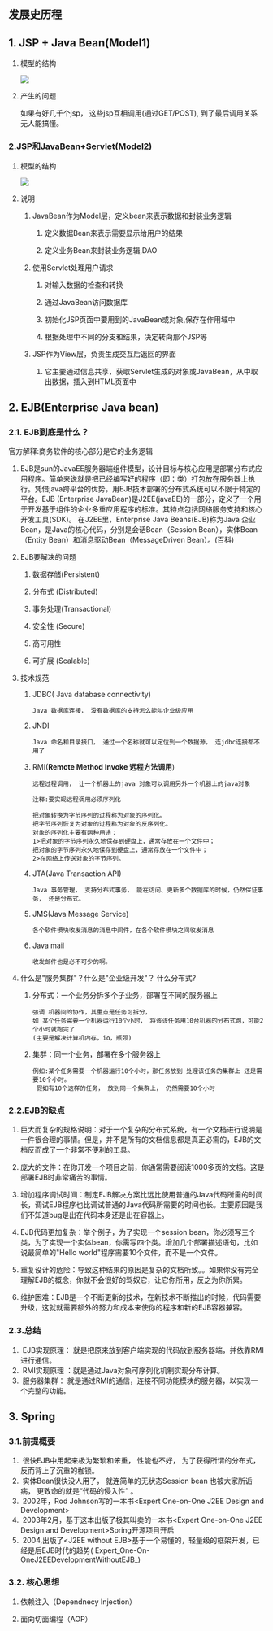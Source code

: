 ## 发展史历程

## 1. JSP + Java Bean\(Model1\)

1. 模型的结构

   ![](http://opzv089nq.bkt.clouddn.com/17-7-15/83213509.jpg)

2. 产生的问题

   如果有好几千个jsp， 这些jsp互相调用\(通过GET/POST\), 到了最后调用关系无人能搞懂。

### 2.JSP和JavaBean+Servlet\(Model2\)

1. 模型的结构

   ![](http://opzv089nq.bkt.clouddn.com/17-7-15/6405306.jpg)

2. 说明

   1. JavaBean作为Model层，定义bean来表示数据和封装业务逻辑

      1. 定义数据Bean来表示需要显示给用户的结果

      2. 定义业务Bean来封装业务逻辑,DAO

   2. 使用Servlet处理用户请求

      1. 对输入数据的检查和转换

      2. 通过JavaBean访问数据库

      3. 初始化JSP页面中要用到的JavaBean或对象,保存在作用域中

      4. 根据处理中不同的分支和结果，决定转向那个JSP等

   3. JSP作为View层，负责生成交互后返回的界面

      1. 它主要通过信息共享，获取Servlet生成的对象或JavaBean，从中取出数据，插入到HTML页面中

## 2. EJB\(Enterprise Java bean\)

### 2.1. EJB到底是什么？

官方解释:商务软件的核心部分是它的业务逻辑

1. EJB是sun的JavaEE服务器端组件模型，设计目标与核心应用是部署分布式应用程序。简单来说就是把已经编写好的程序（即：类）打包放在服务器上执行。凭借java跨平台的优势，用EJB技术部署的分布式系统可以不限于特定的平台。EJB \(Enterprise JavaBean\)是J2EE\(javaEE\)的一部分，定义了一个用于开发基于组件的企业多重应用程序的标准。其特点包括网络服务支持和核心开发工具\(SDK\)。 在J2EE里，Enterprise Java Beans\(EJB\)称为Java 企业Bean，是Java的核心代码，分别是会话Bean（Session Bean），实体Bean（Entity Bean）和消息驱动Bean（MessageDriven Bean）。\(百科\)

2. EJB要解决的问题

   1. 数据存储\(Persistent\)

   2. 分布式 \(Distributed\)

   3. 事务处理\(Transactional\)

   4. 安全性 \(Secure\)

   5. 高可用性

   6. 可扩展 \(Scalable\)

3. 技术规范

   1. JDBC\( Java database connectivity\)

      ```
      Java 数据库连接， 没有数据库的支持怎么能叫企业级应用
      ```

   2. JNDI

      ```
      Java 命名和目录接口， 通过一个名称就可以定位到一个数据源， 连jdbc连接都不用了
      ```

   3. RMI\(**Remote Method Invoke 远程方法调用**\)

      ```
      远程过程调用， 让一个机器上的java 对象可以调用另外一个机器上的java对象 
      ​
      注释:要实现远程调用必须序列化
      ​
      把对象转换为字节序列的过程称为对象的序列化。
      把字节序列恢复为对象的过程称为对象的反序列化。
      对象的序列化主要有两种用途：
      1>把对象的字节序列永久地保存到硬盘上，通常存放在一个文件中；
      把对象的字节序列永久地保存到硬盘上，通常存放在一个文件中；
      2>在网络上传送对象的字节序列。
      ```

   4. JTA\(Java Transaction API\)

      ```
      Java 事务管理， 支持分布式事务， 能在访问、更新多个数据库的时候，仍然保证事务， 还是分布式。
      ```

   5. JMS\(Java Message Service\)

      ```
      各个软件模块收发消息的消息中间件，在各个软件模块之间收发消息
      ```

   6. Java mail

      ```
      收发邮件也是必不可少的啊。
      ```

4. 什么是"服务集群"？什么是"企业级开发"？ 什么分布式?

   1. 分布式：一个业务分拆多个子业务，部署在不同的服务器上

      ```
      强调 机器间的协作，其重点是任务可拆分， 
      如 某个任务需要一个机器运行10个小时， 将该该任务用10台机器的分布式跑，可能2个小时就跑完了
      (主要是解决计算机内存，io，瓶颈)
      ```

   2. 集群：同一个业务，部署在多个服务器上

      ```
      例如:某个任务需要一个机器运行10个小时，那任务放到 处理该任务的集群上 还是需要10个小时。
       假如有10个这样的任务， 放到同一个集群上， 仍然需要10个小时
      ```

### 2.2.EJB的缺点

1. 巨大而复杂的规格说明：对于一个复杂的分布式系统，有一个文档进行说明是一件很合理的事情。但是，并不是所有的文档信息都是真正必需的，EJB的文档反而成了一个非常不便利的工具。

2. 庞大的文件：在你开发一个项目之前，你通常需要阅读1000多页的文档。这是部署EJB时非常痛苦的事情。

3. 增加程序调试时间：制定EJB解决方案比远比使用普通的Java代码所需的时间长，调试EJB程序也比调试普通的Java代码所需要的时间也长。主要原因是我们不知道bug是出在代码本身还是出在容器上。

4. EJB代码更加复杂：举个例子，为了实现一个session bean，你必须写三个类，为了实现一个实体bean，你需写四个类。增加几个部署描述语句，比如说最简单的"Hello world"程序需要10个文件，而不是一个文件。

5. 重复设计的危险：导致这种结果的原因是复杂的文档所致。。如果你没有完全理解EJB的概念，你就不会很好的驾奴它，让它你所用，反之为你所累。

6. 维护困难：EJB是一个不断更新的技术，在新技术不断推出的时候，代码需要升级，这就就需要额外的努力和成本来使你的程序和新的EJB容器兼容。

### 2.3.总结

1. ​ EJB实现原理： 就是把原来放到客户端实现的代码放到服务器端，并依靠RMI进行通信。
2. ​ RMI实现原理 ：就是通过Java对象可序列化机制实现分布计算。
3. ​ 服务器集群： 就是通过RMI的通信，连接不同功能模块的服务器，以实现一个完整的功能。

## 3. Spring

### 3.1.前提概要

1. ​ 很快EJB中用起来极为繁琐和笨重， 性能也不好， 为了获得所谓的分布式，反而背上了沉重的枷锁。
2. ​ 实体Bean很快没人用了， 就连简单的无状态Session bean 也被大家所诟病， 更致命的就是“代码的侵入性” 。
3. ​ 2002年，Rod Johnson写的一本书&lt;Expert One-on-One J2EE Design and Development&gt;
4. ​ 2003年2月，基于这本出版了极其叫卖的一本书&lt;Expert One-on-One J2EE Design and Development&gt;Spring开源项目开启
5. ​ 2004,出版了&lt;J2EE without EJB&gt;基于一个易懂的，轻量级的框架开发，已经是后EJB时代的趋势\( Expert_One-On-OneJ2EEDevelopmentWithoutEJB_\)

### 3.2. 核心思想

1. 依赖注入（Dependnecy Injection）

2. 面向切面编程（AOP）

### 

​

